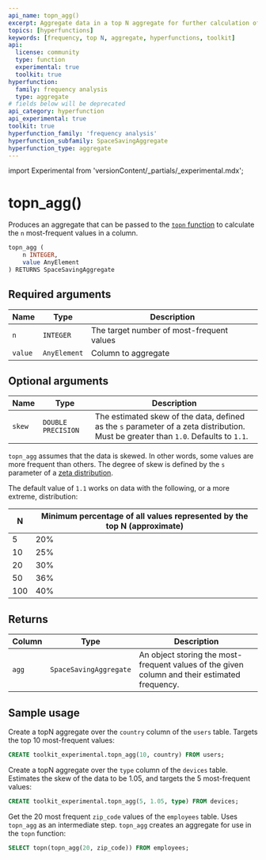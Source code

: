 ```yaml
---
api_name: topn_agg()
excerpt: Aggregate data in a top N aggregate for further calculation of most frequent values
topics: [hyperfunctions]
keywords: [frequency, top N, aggregate, hyperfunctions, toolkit]
api:
  license: community
  type: function
  experimental: true
  toolkit: true
hyperfunction:
  family: frequency analysis
  type: aggregate
# fields below will be deprecated
api_category: hyperfunction
api_experimental: true
toolkit: true
hyperfunction_family: 'frequency analysis'
hyperfunction_subfamily: SpaceSavingAggregate
hyperfunction_type: aggregate
---
```


import Experimental from 'versionContent/_partials/_experimental.mdx';

# topn_agg() <tag type="toolkit" content="Toolkit" /><tag type="experimental" content="Experimental" />

Produces an aggregate that can be passed to the [`topn` function][topn] to
calculate the `n` most-frequent values in a column.

```sql
topn_agg (
    n INTEGER,
    value AnyElement
) RETURNS SpaceSavingAggregate
```

<Experimental />

## Required arguments

|Name|Type|Description|
|-|-|-|
|`n`|`INTEGER`|The target number of most-frequent values|
|`value`|`AnyElement`|Column to aggregate|

## Optional arguments

|Name|Type|Description|
|-|-|-|
|`skew`|`DOUBLE PRECISION`|The estimated skew of the data, defined as the `s` parameter of a zeta distribution. Must be greater than `1.0`. Defaults to `1.1`.|

`topn_agg` assumes that the data is skewed. In other words, some values are more
frequent than others. The degree of skew is defined by the `s` parameter of a
[zeta distribution][zeta-distribution].

The default value of `1.1` works on data with the following, or a more extreme,
distribution:

|N|Minimum percentage of all values represented by the top N (approximate)|
|-|-|
|5|20%|
|10|25%|
|20|30%|
|50|36%|
|100|40%|

## Returns

|Column|Type|Description|
|-|-|-|
|`agg`|`SpaceSavingAggregate`|An object storing the most-frequent values of the given column and their estimated frequency.|

## Sample usage

Create a topN aggregate over the `country` column of the `users` table. Targets
the top 10 most-frequent values:

```sql
CREATE toolkit_experimental.topn_agg(10, country) FROM users;
```

Create a topN aggregate over the `type` column of the `devices` table. Estimates
the skew of the data to be 1.05, and targets the 5 most-frequent values:

```sql
CREATE toolkit_experimental.topn_agg(5, 1.05, type) FROM devices;
```

Get the 20 most frequent `zip_code` values of the `employees` table. Uses
`topn_agg` as an intermediate step. `topn_agg` creates an aggregate for use in
the `topn` function:

```sql
SELECT topn(topn_agg(20, zip_code)) FROM employees;
```

[topn]: /api/:currentVersion:/hyperfunctions/frequency-analysis/topn/
[zeta-distribution]: https://en.wikipedia.org/wiki/Zeta_distribution
